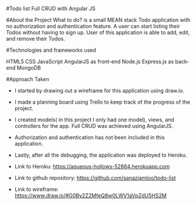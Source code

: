 #Todo list
Full CRUD with Angular JS

#About the Project
What to do? is a small MEAN stack Todo application with no authorization and authentication feature. A user can start listing their Todos without having to sign up. User of this application is able to add, edit, and remove their Todos.  


#Technologies and frameworks used

HTML5
CSS
JavaScript
AngularJS as front-end
Node.js
Express.js as back-end
MongoDB

#Approach Taken

- I started by drawing out  a wireframe for this application using draw.io.
- I made a planning board using Trello to keep track of the progress of the project.
- I created models( in this project I only had one model), views, and controllers for the app. Full CRUD was achieved using AngularJS.
- Authorization and authentication has not been included in this application.
- Lastly, after all the debugging, the application was deployed to Heroku.

- Link to Heroku: https://aqueous-hollows-52864.herokuapp.com

- Link to github repository: https://github.com/sanazjamloo/todo-list

- Link to wireframe: https://www.draw.io/#G0By2Z2MfeQ8w0LWV1aVpZdU5HS2M
